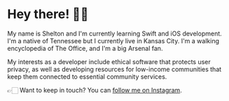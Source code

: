 # Hey there! 👋🏻

My name is Shelton and I'm currently learning Swift and iOS development. I'm a native of Tennessee but I currently live in Kansas City. I'm a walking encyclopedia of The Office, and I'm a big Arsenal fan.

My interests as a developer include ethical software that protects user privacy, as well as developing resources for low-income communities that keep them connected to essential community services.

👉🏻 Want to keep in touch? You can [follow me on Instagram](https://www.instagram.com/rsbios/). 
